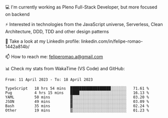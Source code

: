 💻 I'm currently working as Pleno Full-Stack Developer, but more focused on backend

⚡ Interested in technologies from the JavaScript universe, Serverless, Clean Architecture, DDD, TDD and other design patterns

👥 Take a look at my LinkedIn profile: linkedin.com/in/felipe-romao-1442a814b/

📫 How to reach me: feliperomao.a@gmail.com

📊 Check my stats from WakaTime (VS Code) and GitHub:

<!--START_SECTION:waka-->

```text
From: 11 April 2023 - To: 18 April 2023

TypeScript   18 hrs 54 mins  ██████████████████░░░░░░░   71.61 %
Pug          4 hrs 15 mins   ████░░░░░░░░░░░░░░░░░░░░░   16.13 %
YAML         50 mins         ▓░░░░░░░░░░░░░░░░░░░░░░░░   03.20 %
JSON         49 mins         ▓░░░░░░░░░░░░░░░░░░░░░░░░   03.09 %
Bash         35 mins         ▓░░░░░░░░░░░░░░░░░░░░░░░░   02.24 %
Other        19 mins         ▒░░░░░░░░░░░░░░░░░░░░░░░░   01.23 %
```

<!--END_SECTION:waka-->
